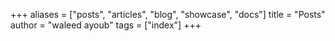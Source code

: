 +++
aliases = ["posts", "articles", "blog", "showcase", "docs"]
title = "Posts"
author = "waleed ayoub"
tags = ["index"]
+++
